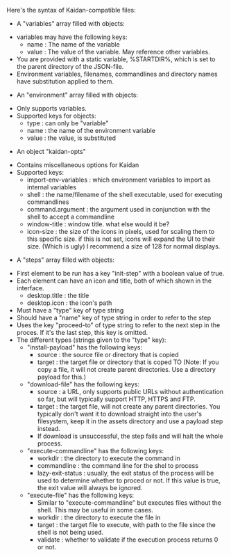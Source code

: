 Here's the syntax of Kaidan-compatible files:

 - A "variables" array filled with objects:
  * variables may have the following keys:
    - name : The name of the variable
    - value : The value of the variable. May reference other variables.
  * You are provided with a static variable, %STARTDIR%, which is set to the parent directory of the JSON-file.
  * Environment variables, filenames, commandlines and directory names have substitution applied to them.
 - An "environment" array filled with objects:
  * Only supports variables.
  * Supported keys for objects:
    - type : can only be "variable"
    - name : the name of the environment variable
    - value : the value, is substituted
 - An object "kaidan-opts"
  * Contains miscellaneous options for Kaidan
  * Supported keys:
    - import-env-variables : which environment variables to import as internal variables
    - shell : the name/filename of the shell executable, used for executing commandlines
    - command.argument : the argument used in conjunction with the shell to accept a commandline
    - window-title : window title. what else would it be?
    - icon-size : the size of the icons in pixels, used for scaling them to this specific size. if this is not set, icons will expand the UI to their size. (Which is ugly) I recommend a size of 128 for normal displays.
 - A "steps" array filled with objects:
  * First element to be run has a key "init-step" with a boolean value of true.
  * Each element can have an icon and title, both of which shown in the interface.
    - desktop.title : the title
    - desktop.icon : the icon's path
  * Must have a "type" key of type string
  * Should have a "name" key of type string in order to refer to the step
  * Uses the key "proceed-to" of type string to refer to the next step in the proces. If it's the last step, this key is omitted.
  * The different types (strings given to the "type" key):
    - "install-payload" has the following keys:
      * source : the source file or directory that is copied
      * target : the target file or directory that is coped TO (Note: If you copy a file, it will not create parent directories. Use a directory payload for this.)
    - "download-file" has the following keys: 
      * source : a URL, only supports public URLs without authentication so far, but will typically support HTTP, HTTPS and FTP.
      * target : the target file, will not create any parent directories. You typically don't want it to download straight into the user's filesystem, keep it in the assets directory and use a payload step instead.
      * If download is unsuccessful, the step fails and will halt the whole process.
    - "execute-commandline" has the following keys:
      * workdir : the directory to execute the command in
      * commandline : the command line for the shel to process
      * lazy-exit-status : usually, the exit status of the process will be used to determine whether to proced or not. If this value is true, the exit value will always be ignored.
    - "execute-file" has the following keys:
      * Similar to "execute-commandline" but executes files without the shell. This may be useful in some cases.
      * workdir : the directory to execute the file in
      * target : the target file to execute, with path to the file since the shell is not being used.
      * validate : whether to validate if the execution process returns 0 or not.

      
